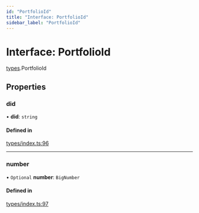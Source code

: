 ```yaml
---
id: "PortfolioId"
title: "Interface: PortfolioId"
sidebar_label: "PortfolioId"
---
```


# Interface: PortfolioId

[types](../../../modules/Types/Types.md).PortfolioId

## Properties

### did

• **did**: `string`

#### Defined in

[types/index.ts:96](https://github.com/PolymeshAssociation/polymesh-sdk/blob/15be87e8/src/types/index.ts#L96)

___

### number

• `Optional` **number**: `BigNumber`

#### Defined in

[types/index.ts:97](https://github.com/PolymeshAssociation/polymesh-sdk/blob/15be87e8/src/types/index.ts#L97)
